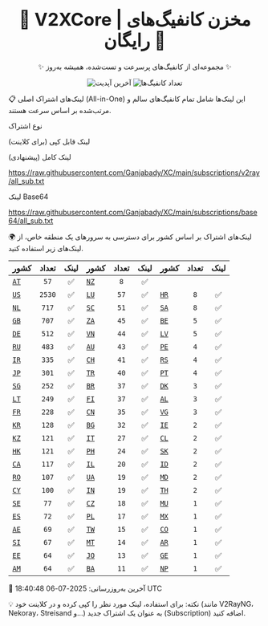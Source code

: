 <div align="center">
<h1 style="font-size: 2.5em; font-weight: bold;">🚀 V2XCore | مخزن کانفیگ‌های رایگان 🚀</h1>
<p>✨ مجموعه‌ای از کانفیگ‌های پرسرعت و تست‌شده، همیشه به‌روز ✨</p>

<p>
<img src="https://img.shields.io/badge/Updated-2025-07-06 18:40:48 UTC-blue?style=for-the-badge&logo=github" alt="آخرین آپدیت">
<img src="https://img.shields.io/badge/Configs-14033-green?style=for-the-badge&logo=serverless" alt="تعداد کانفیگ‌ها">
</p>
</div>

📋 لینک‌های اشتراک اصلی (All-in-One)
این لینک‌ها شامل تمام کانفیگ‌های سالم و مرتب‌شده بر اساس سرعت هستند.

نوع اشتراک

لینک قابل کپی (برای کلاینت)

لینک کامل (پیشنهادی)

https://raw.githubusercontent.com/Ganjabady/XC/main/subscriptions/v2ray/all_sub.txt

لینک Base64

https://raw.githubusercontent.com/Ganjabady/XC/main/subscriptions/base64/all_sub.txt

🌍 لینک‌های اشتراک بر اساس کشور
برای دسترسی به سرورهای یک منطقه خاص، از لینک‌های زیر استفاده کنید.

| کشور | تعداد | لینک | کشور | تعداد | لینک | کشور | تعداد | لینک |
| :--- | :---: | :---: | :--- | :---: | :---: | :--- | :---: | :---: |
| [`AT`](https://raw.githubusercontent.com/Ganjabady/XC/main/subscriptions/regions/AT.txt) | `57` | ✅ | [`NZ`](https://raw.githubusercontent.com/Ganjabady/XC/main/subscriptions/regions/NZ.txt) | `8` | ✅ |
| [`US`](https://raw.githubusercontent.com/Ganjabady/XC/main/subscriptions/regions/US.txt) | `2530` | ✅ | [`LU`](https://raw.githubusercontent.com/Ganjabady/XC/main/subscriptions/regions/LU.txt) | `57` | ✅ | [`HR`](https://raw.githubusercontent.com/Ganjabady/XC/main/subscriptions/regions/HR.txt) | `8` | ✅ |
| [`NL`](https://raw.githubusercontent.com/Ganjabady/XC/main/subscriptions/regions/NL.txt) | `717` | ✅ | [`SC`](https://raw.githubusercontent.com/Ganjabady/XC/main/subscriptions/regions/SC.txt) | `51` | ✅ | [`SA`](https://raw.githubusercontent.com/Ganjabady/XC/main/subscriptions/regions/SA.txt) | `8` | ✅ |
| [`GB`](https://raw.githubusercontent.com/Ganjabady/XC/main/subscriptions/regions/GB.txt) | `707` | ✅ | [`ZA`](https://raw.githubusercontent.com/Ganjabady/XC/main/subscriptions/regions/ZA.txt) | `45` | ✅ | [`BE`](https://raw.githubusercontent.com/Ganjabady/XC/main/subscriptions/regions/BE.txt) | `5` | ✅ |
| [`DE`](https://raw.githubusercontent.com/Ganjabady/XC/main/subscriptions/regions/DE.txt) | `512` | ✅ | [`VN`](https://raw.githubusercontent.com/Ganjabady/XC/main/subscriptions/regions/VN.txt) | `44` | ✅ | [`LV`](https://raw.githubusercontent.com/Ganjabady/XC/main/subscriptions/regions/LV.txt) | `5` | ✅ |
| [`RU`](https://raw.githubusercontent.com/Ganjabady/XC/main/subscriptions/regions/RU.txt) | `483` | ✅ | [`AU`](https://raw.githubusercontent.com/Ganjabady/XC/main/subscriptions/regions/AU.txt) | `43` | ✅ | [`PE`](https://raw.githubusercontent.com/Ganjabady/XC/main/subscriptions/regions/PE.txt) | `4` | ✅ |
| [`IR`](https://raw.githubusercontent.com/Ganjabady/XC/main/subscriptions/regions/IR.txt) | `335` | ✅ | [`CH`](https://raw.githubusercontent.com/Ganjabady/XC/main/subscriptions/regions/CH.txt) | `41` | ✅ | [`RS`](https://raw.githubusercontent.com/Ganjabady/XC/main/subscriptions/regions/RS.txt) | `4` | ✅ |
| [`JP`](https://raw.githubusercontent.com/Ganjabady/XC/main/subscriptions/regions/JP.txt) | `301` | ✅ | [`TR`](https://raw.githubusercontent.com/Ganjabady/XC/main/subscriptions/regions/TR.txt) | `40` | ✅ | [`PT`](https://raw.githubusercontent.com/Ganjabady/XC/main/subscriptions/regions/PT.txt) | `4` | ✅ |
| [`SG`](https://raw.githubusercontent.com/Ganjabady/XC/main/subscriptions/regions/SG.txt) | `252` | ✅ | [`BR`](https://raw.githubusercontent.com/Ganjabady/XC/main/subscriptions/regions/BR.txt) | `37` | ✅ | [`DK`](https://raw.githubusercontent.com/Ganjabady/XC/main/subscriptions/regions/DK.txt) | `3` | ✅ |
| [`LT`](https://raw.githubusercontent.com/Ganjabady/XC/main/subscriptions/regions/LT.txt) | `249` | ✅ | [`FI`](https://raw.githubusercontent.com/Ganjabady/XC/main/subscriptions/regions/FI.txt) | `37` | ✅ | [`AL`](https://raw.githubusercontent.com/Ganjabady/XC/main/subscriptions/regions/AL.txt) | `3` | ✅ |
| [`FR`](https://raw.githubusercontent.com/Ganjabady/XC/main/subscriptions/regions/FR.txt) | `228` | ✅ | [`CN`](https://raw.githubusercontent.com/Ganjabady/XC/main/subscriptions/regions/CN.txt) | `35` | ✅ | [`VG`](https://raw.githubusercontent.com/Ganjabady/XC/main/subscriptions/regions/VG.txt) | `3` | ✅ |
| [`KR`](https://raw.githubusercontent.com/Ganjabady/XC/main/subscriptions/regions/KR.txt) | `128` | ✅ | [`BG`](https://raw.githubusercontent.com/Ganjabady/XC/main/subscriptions/regions/BG.txt) | `32` | ✅ | [`IE`](https://raw.githubusercontent.com/Ganjabady/XC/main/subscriptions/regions/IE.txt) | `2` | ✅ |
| [`KZ`](https://raw.githubusercontent.com/Ganjabady/XC/main/subscriptions/regions/KZ.txt) | `121` | ✅ | [`IT`](https://raw.githubusercontent.com/Ganjabady/XC/main/subscriptions/regions/IT.txt) | `27` | ✅ | [`CL`](https://raw.githubusercontent.com/Ganjabady/XC/main/subscriptions/regions/CL.txt) | `2` | ✅ |
| [`HK`](https://raw.githubusercontent.com/Ganjabady/XC/main/subscriptions/regions/HK.txt) | `121` | ✅ | [`PH`](https://raw.githubusercontent.com/Ganjabady/XC/main/subscriptions/regions/PH.txt) | `24` | ✅ | [`SK`](https://raw.githubusercontent.com/Ganjabady/XC/main/subscriptions/regions/SK.txt) | `2` | ✅ |
| [`CA`](https://raw.githubusercontent.com/Ganjabady/XC/main/subscriptions/regions/CA.txt) | `117` | ✅ | [`IL`](https://raw.githubusercontent.com/Ganjabady/XC/main/subscriptions/regions/IL.txt) | `20` | ✅ | [`ID`](https://raw.githubusercontent.com/Ganjabady/XC/main/subscriptions/regions/ID.txt) | `2` | ✅ |
| [`RO`](https://raw.githubusercontent.com/Ganjabady/XC/main/subscriptions/regions/RO.txt) | `107` | ✅ | [`UA`](https://raw.githubusercontent.com/Ganjabady/XC/main/subscriptions/regions/UA.txt) | `19` | ✅ | [`MD`](https://raw.githubusercontent.com/Ganjabady/XC/main/subscriptions/regions/MD.txt) | `2` | ✅ |
| [`CY`](https://raw.githubusercontent.com/Ganjabady/XC/main/subscriptions/regions/CY.txt) | `100` | ✅ | [`IN`](https://raw.githubusercontent.com/Ganjabady/XC/main/subscriptions/regions/IN.txt) | `19` | ✅ | [`TH`](https://raw.githubusercontent.com/Ganjabady/XC/main/subscriptions/regions/TH.txt) | `2` | ✅ |
| [`SE`](https://raw.githubusercontent.com/Ganjabady/XC/main/subscriptions/regions/SE.txt) | `77` | ✅ | [`CZ`](https://raw.githubusercontent.com/Ganjabady/XC/main/subscriptions/regions/CZ.txt) | `18` | ✅ | [`MU`](https://raw.githubusercontent.com/Ganjabady/XC/main/subscriptions/regions/MU.txt) | `1` | ✅ |
| [`ES`](https://raw.githubusercontent.com/Ganjabady/XC/main/subscriptions/regions/ES.txt) | `72` | ✅ | [`PL`](https://raw.githubusercontent.com/Ganjabady/XC/main/subscriptions/regions/PL.txt) | `17` | ✅ | [`MX`](https://raw.githubusercontent.com/Ganjabady/XC/main/subscriptions/regions/MX.txt) | `1` | ✅ |
| [`AE`](https://raw.githubusercontent.com/Ganjabady/XC/main/subscriptions/regions/AE.txt) | `69` | ✅ | [`TW`](https://raw.githubusercontent.com/Ganjabady/XC/main/subscriptions/regions/TW.txt) | `15` | ✅ | [`CO`](https://raw.githubusercontent.com/Ganjabady/XC/main/subscriptions/regions/CO.txt) | `1` | ✅ |
| [`SI`](https://raw.githubusercontent.com/Ganjabady/XC/main/subscriptions/regions/SI.txt) | `67` | ✅ | [`MT`](https://raw.githubusercontent.com/Ganjabady/XC/main/subscriptions/regions/MT.txt) | `14` | ✅ | [`AR`](https://raw.githubusercontent.com/Ganjabady/XC/main/subscriptions/regions/AR.txt) | `1` | ✅ |
| [`EE`](https://raw.githubusercontent.com/Ganjabady/XC/main/subscriptions/regions/EE.txt) | `64` | ✅ | [`JO`](https://raw.githubusercontent.com/Ganjabady/XC/main/subscriptions/regions/JO.txt) | `13` | ✅ | [`GE`](https://raw.githubusercontent.com/Ganjabady/XC/main/subscriptions/regions/GE.txt) | `1` | ✅ |
| [`AM`](https://raw.githubusercontent.com/Ganjabady/XC/main/subscriptions/regions/AM.txt) | `64` | ✅ | [`BA`](https://raw.githubusercontent.com/Ganjabady/XC/main/subscriptions/regions/BA.txt) | `11` | ✅ | [`NP`](https://raw.githubusercontent.com/Ganjabady/XC/main/subscriptions/regions/NP.txt) | `1` | ✅ |


🔄 آخرین به‌روزرسانی: 2025-07-06 18:40:48 UTC

💡 نکته: برای استفاده، لینک مورد نظر را کپی کرده و در کلاینت خود (مانند V2RayNG، Nekoray، Streisand و...) به عنوان یک اشتراک جدید (Subscription) اضافه کنید.
